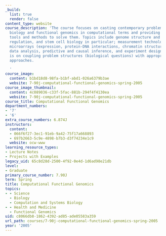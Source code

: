 ```yaml
---
_build:
  list: true
  render: false
content_type: website
course_description: 'The course focuses on casting contemporary problems in systems
  biology and functional genomics in computational terms and providing appropriate
  tools and methods to solve them. Topics include genome structure and function, transcriptional
  regulation, and stem cell biology in particular; measurement technologies such as
  microarrays (expression, protein-DNA interactions, chromatin structure); statistical
  data analysis, predictive and causal inference, and experiment design. The emphasis
  is on coupling problem structures (biological questions) with appropriate computational
  approaches.

  '
course_image:
  content: b1bd18d8-98fa-b1bf-abd1-026a6379b3ae
  website: 7-90j-computational-functional-genomics-spring-2005
course_image_thumbnail:
  content: 4c089036-c33f-5fac-881b-294f4f4130ea
  website: 7-90j-computational-functional-genomics-spring-2005
course_title: Computational Functional Genomics
department_numbers:
- '7'
- '6'
extra_course_numbers: 6.874J
instructors:
  content:
  - 066f6f27-3ec1-91eb-9a42-75f17a668893
  - 697b2663-5c9e-4898-b7b3-d3f74234e1c9
  website: ocw-www
learning_resource_types:
- Lecture Notes
- Projects with Examples
legacy_uid: 65c8d28d-2500-4f92-0e4d-1d6ad98e21db
level:
- Graduate
primary_course_number: 7.90J
term: Spring
title: Computational Functional Genomics
topics:
- - Science
  - Biology
  - Computation and Systems Biology
- - Health and Medicine
  - Functional Genomics
uid: c8066db8-1862-4392-ad85-ade05583a359
url_path: courses/7-90j-computational-functional-genomics-spring-2005
year: '2005'
---
```

